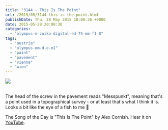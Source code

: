 ```yaml
---
title: "3144 - This Is The Point"
url: /2015/05/3144-this-is-the-point.html
publishDate: Thu, 28 May 2015 18:00:36 +0000
date: 2015-05-28 20:00:36
categories: 
  - "olympus-m-zuiko-digital-ed-75-mm-f1-8"
tags: 
  - "austria"
  - "olympus-om-d-e-m1"
  - "paint"
  - "pavement"
  - "vienna"
  - "wien"
---
```

<div class="container">
<div class="center"><a target="_blank" href="https://d25zfm9zpd7gm5.cloudfront.net/1200x1200/2015/20150510_183046_lr.jpg"><img src="https://d25zfm9zpd7gm5.cloudfront.net/0600x0600/2015/20150510_183046_lr.jpg" /></a></div>
</div>
<br />

The head of the screw in the pavement reads "Messpunkt", meaning that's a point used in a topographical survey - or at least that's what I think it is. Looks a bit like the eye of a fish to me 🙂

The Song of the Day is "This Is The Point" by Alex Cornish. Hear it on <a href="https://www.youtube.com/watch?v=UNvO1QreGg4" target="_blank">YouTube</a>.
